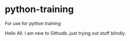 # python-training
For use for python training


Hello All. I am new to Githudb..just trying out stuff blindly.
